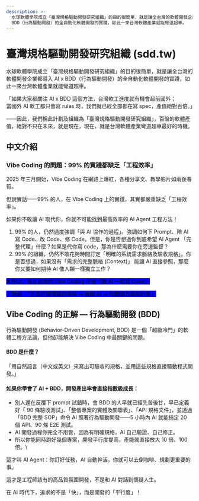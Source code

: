 ```yaml
---
description: >-
  水球軟體學院成立「臺灣規格驅動開發研究組織」的目的很簡單，就是讓全台灣的軟體開發企業都導入 AI x
  BDD（行為驅動開發）的全自動化軟體開發的實踐，如此一來台灣軟體產業就能彎道超車。
---
```


# 臺灣規格驅動開發研究組織 (sdd.tw)

水球軟體學院成立「臺灣規格驅動開發研究組織」的目的很簡單，就是讓全台灣的軟體開發企業都導入 AI x BDD（行為驅動開發）的全自動化軟體開發的實踐，如此一來台灣軟體產業就能彎道超車。

「如果大家都關注 AI x BDD 這個方法，台灣軟工進度就有機會超前國外；\
當國外 AI 軟工都只會寫 rules 時，我們就已經全部都在寫 spec，產值絕對百倍。」

——因此，我們稱此計劃及組織為「臺灣規格驅動開發研究組織」，百倍的軟體產值，絕對不只在未來，就是現在，現在，就是台灣軟體產業彎道超車最好的時機。

## 中文介紹

### Vibe Coding 的問題：99% 的實踐都缺乏「工程效率」

2025 年三月開始，Vibe Coding 在網路上爆紅，各種分享文、教學影片如雨後春筍。

但說實話——99% 的人，在 Vibe Coding 上的實踐，其實都嚴重缺乏「工程效率」。

如果你不敢讓 AI 取代你，你就不可能找到最高效率的 AI Agent 工程方法！

1. 99% 的人，仍然過度強調「與 AI 協作的過程」。強調如何下 Prompt、陪 AI 寫 Code、改 Code、修 Code。但是，你是否想過你到底希望 AI Agent 「完整代理」什麼？如果是代你寫 code，那為什麽需要你在旁邊監督？
2. 99% 的組織，仍然不敢花夠時間訂定「明確的系統需求脈絡及驗收規格」。你是否想過，如果沒有「需求的完整脈絡 (Context)」 能讓 AI 直接參照，那麼你又要如何期待 AI 像人類一樣獨立工作？

<mark style="background-color:blue;">❌ 所以，真正高效的 Vibe Coding 不是「跟 AI 一起寫 Code」</mark>

<mark style="background-color:blue;">✅ 而是：「定義好超清楚的規格 → 丟給 AI → 你轉頭去做別的事」</mark>

## Vibe Coding 的正解 — 行為驅動開發 (BDD)

行為驅動開發 (Behavior-Driven Development, BDD) 是一個「超級冷門」的軟體工程方法論，但他卻能解決 Vibe Coding 中最關鍵的問題。

#### BDD 是什麼？

「用自然語言（中文或英文）來寫出可驗收的規格，並用這些規格直接驅動程式開發。」

#### 如果你學會了 AI + BDD，開發產出率會直接指數級成長：

* 別人還在反覆下 prompt 試錯時，會 BDD 的人早就已經先苦後甘，早已定義好「 90 條驗收測試」、「整個專案的實體及關聯表」、「API 規格文件」，並透過「BDD 完整 SOP」命令 AI 照著行為驅動開發——5 小時內 AI 就能搞定 20 個 API、90 條 E2E 測試。
* AI 開發過程你完全不用管，因為有明確規格，AI 自己驗證、自己修正。
* 所以你能同時跑好幾個專案，開發平行度提高，產能就直接放大 10 倍、100 倍。\\

這才叫 AI Agent：你訂好任務，AI 自動幹活，你就可以去倒咖啡、規劃更重要的事。

這才是工程師該有的高品質氛圍開發，不是和 AI 對話到懷疑人生。

在 AI 時代下，追求的不是「快」，而是開發的「平行度」！
